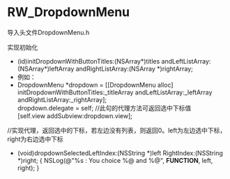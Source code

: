 # RW_DropdownMenu
导入头文件DropdownMenu.h

实现初始化
- (id)initDropdownWithButtonTitles:(NSArray*)titles andLeftListArray:(NSArray*)leftArray andRightListArray:(NSArray *)rightArray;
- 例如：
- DropdownMenu *dropdown = [[DropdownMenu alloc] initDropdownWithButtonTitles:_titleArray andLeftListArray:_leftArray andRightListArray:_rightArray];
<br/>  dropdown.delegate = self;   //此句的代理方法可返回选中下标值
<br/>  [self.view addSubview:dropdown.view];


//实现代理，返回选中的下标，若左边没有列表，则返回0。left为左边选中下标，right为右边选中下标
- (void)dropdownSelectedLeftIndex:(NSString *)left RightIndex:(NSString *)right; {
    NSLog(@"%s : You choice %@ and %@", __FUNCTION__, left, right);
}
